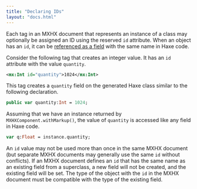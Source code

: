 ```yaml
---
title: "Declaring IDs"
layout: "docs.html"
---
```


Each tag in an MXHX document that represents an instance of a class may optionally be assigned an ID using the reserved `id` attribute. When an object has an `id`, it can be [referenced as a field](https://haxe.org/manual/expression-field-access.html) with the same name in Haxe code.

Consider the following tag that creates an integer value. It has an `id` attribute with the value `quantity`.

```xml
<mx:Int id="quantity">1024</mx:Int>
```

This tag creates a `quantity` field on the generated Haxe class similar to the following declaration.

```haxe
public var quantity:Int = 1024;
```

Assuming that we have an instance returned by `MXHXComponent.withMarkup()`, the value of `quantity` is accessed like any field in Haxe code.

```haxe
var q:Float = instance.quantity;
```

An `id` value may not be used more than once in the same MXHX document (but separate MXHX documents may generally use the same `id` without conflicts). If an MXHX document defines an `id` that has the same name as an existing field from a superclass, a new field will not be created, and the existing field will be set. The type of the object with the `id` in the MXHX document must be compatible with the type of the existing field.